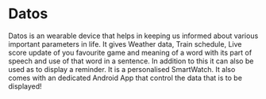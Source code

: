 # Datos
Datos is an wearable device that helps in keeping us informed about various important parameters in life. It gives Weather data, Train schedule, Live score update of you favourite game and meaning of a word with its part of speech and use of that word in a sentence.  In addition to this it can also be used as to display a reminder. It is a personalised SmartWatch. It also comes with an dedicated Android App that control the data that is to be displayed!
